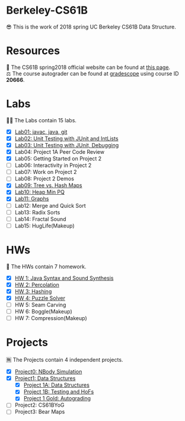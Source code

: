# Berkeley-CS61B
😎 This is the work of 2018 spring UC Berkeley CS61B Data Structure.  

# Resources
📖 The CS61B spring2018 official website can be found at [this page](https://sp18.datastructur.es/).  
⚖ The course autograder can be found at [gradescope](https://www.gradescope.com/) using course ID **20666**.  

# Labs
🐱‍👓 The Labs contain 15 labs.

- [x] [Lab01: javac, java, git](https://github.com/GreyPreacher/Berkeley-CS61B/tree/main/lab1)
- [x] [Lab02: Unit Testing with JUnit and IntLists](https://github.com/GreyPreacher/Berkeley-CS61B/tree/main/lab1)
- [x] [Lab03: Unit Testing with JUnit, Debugging](https://sp18.datastructur.es/materials/lab/lab3/lab3)
- [x] Lab04: Project 1A Peer Code Review
- [x] Lab05: Getting Started on Project 2
- [ ] Lab06: Interactivity in Project 2
- [ ] Lab07: Work on Project 2
- [ ] Lab08: Project 2 Demos
- [x] [Lab09: Tree vs. Hash Maps](https://github.com/GreyPreacher/Berkeley-CS61B/tree/main/lab9)
- [x] [Lab10: Heap Min PQ](https://github.com/GreyPreacher/Berkeley-CS61B/tree/main/lab10)
- [x] [Lab11: Graphs](https://github.com/GreyPreacher/Berkeley-CS61B/tree/main/lab11)
- [ ] Lab12: Merge and Quick Sort
- [ ] Lab13: Radix Sorts
- [ ] Lab14: Fractal Sound
- [ ] Lab15: HugLife(Makeup)

# HWs
🎫 The HWs contain 7 homework. 
- [x] [HW 1: Java Syntax and Sound Synthesis](https://github.com/GreyPreacher/Berkeley-CS61B/tree/main/hw1)
- [x] [HW 2: Percolation](https://github.com/GreyPreacher/Berkeley-CS61B/tree/main/hw2)
- [x] [HW 3: Hashing](https://github.com/GreyPreacher/Berkeley-CS61B/tree/main/hw3)
- [x] [HW 4: Puzzle Solver](https://github.com/GreyPreacher/Berkeley-CS61B/tree/main/hw4)
- [ ] HW 5: Seam Carving
- [ ] HW 6: Boggle(Makeup)
- [ ] HW 7: Compression(Makeup)

# Projects
🈚 The Projects contain 4 independent projects.
- [x] [Project0: NBody Simulation](https://github.com/GreyPreacher/Berkeley-CS61B/tree/main/proj0)
- [x] [Project1: Data Structures](https://github.com/GreyPreacher/Berkeley-CS61B/tree/main/proj1a)
  - [x] [Project 1A: Data Structures](https://github.com/GreyPreacher/Berkeley-CS61B/tree/main/proj1a)
  - [x] [Project 1B: Testing and HoFs](https://github.com/GreyPreacher/Berkeley-CS61B/tree/main/proj1b)
  - [x] [Project 1 Gold: Autograding](https://github.com/GreyPreacher/Berkeley-CS61B/tree/main/proj1gold)
- [ ] Project2: CS61BYoG
- [ ] Project3: Bear Maps
